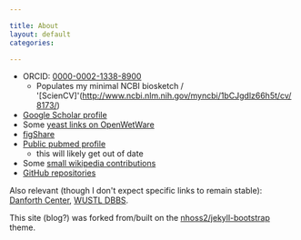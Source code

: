 ```yaml
---

title: About
layout: default
categories: 

---
```



- ORCID: [0000-0002-1338-8900](http://orcid.org/0000-0002-1338-8900)
  - Populates my minimal NCBI biosketch /
    '[ScienCV]'(http://www.ncbi.nlm.nih.gov/myncbi/1bCJgdlz66h5t/cv/8173/)
- [Google Scholar profile](http://scholar.google.com/citations?user=AWRhHlsAAAAJ&hl=en&oi=pll)
- Some [yeast links on OpenWetWare](http://openwetware.org/wiki/User:J._Steen_Hoyer)
- [figShare](http://figshare.com/authors/J_Steen_Hoyer/470222)
- [Public pubmed profile](http://www.ncbi.nlm.nih.gov/sites/myncbi/collections/public/1pUY6yX9wdp6ddly0uxWlockq/)
  - this will likely get out of date
- Some [small wikipedia contributions](https://en.wikipedia.org/wiki/Special:Contributions/JS_Hoyer)
- [GitHub repositories](https://github.com/jshoyer?tab=repositories)

Also relevant (though I don't expect specific links to remain stable):
[Danforth Center], [WUSTL DBBS].

[Danforth Center]:http://danforthcenter.org
[WUSTL DBBS]:http://dbbs.wustl.edu

This site (blog?) was forked from/built on the
[nhoss2/jekyll-bootstrap](https://github.com/nhoss2/jekyll-bootstrap)
theme.
